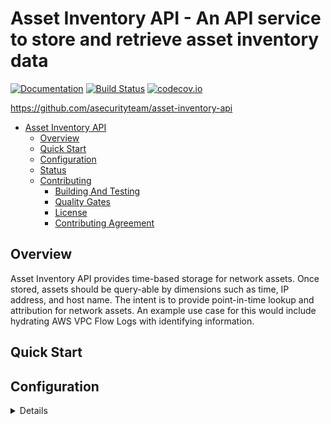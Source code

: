<a id="markdown-Asset Inventory API" name="Asset-Inventory-API"></a>
# Asset Inventory API - An API service to store and retrieve asset inventory data
[![Documentation](https://godoc.org/github.com/asecurityteam/asset-inventory-api?status.svg)](http://godoc.org/github.com/asecurityteam/asset-inventory-api)
[![Build Status](https://travis-ci.com/asecurityteam/asset-inventory-api.png?branch=master)](https://travis-ci.com/asecurityteam/asset-inventory-api)
[![codecov.io](https://codecov.io/github/asecurityteam/asset-inventory-api/coverage.svg?branch=master)](https://codecov.io/github/asecurityteam/asset-inventory-api?branch=master)

<https://github.com/asecurityteam/asset-inventory-api>

<!-- TOC -->

- [Asset Inventory API](#Asset-Inventory-API)
    - [Overview](#overview)
    - [Quick Start](#quick-start)
    - [Configuration](#configuration)
    - [Status](#status)
    - [Contributing](#contributing)
        - [Building And Testing](#building-and-testing)
        - [Quality Gates](#quality-gates)
        - [License](#license)
        - [Contributing Agreement](#contributing-agreement)

<!-- /TOC -->

<a id="markdown-overview" name="overview"></a>
## Overview

Asset Inventory API provides time-based storage for network assets. Once stored, assets
should be query-able by dimensions such as time, IP address, and host name. The intent is
to provide point-in-time lookup and attribution for network assets. An example use case
for this would include hydrating AWS VPC Flow Logs with identifying information.

<a id="markdown-quick-start" name="quick-start"></a>
## Quick Start

<Hello world style example.>

<a id="markdown-configuration" name="configuration"></a>
## Configuration

<Details of how to actually work with the project>

<a id="markdown-status" name="status"></a>
## Status

This project is in incubation which means we are not yet operating this tool in production
and the interfaces are subject to change.

<a id="markdown-contributing" name="contributing"></a>
## Contributing

<a id="markdown-building-and-testing" name="building-and-testing"></a>
### Building And Testing

We publish a docker image called [SDCLI](https://github.com/asecurityteam/sdcli) that
bundles all of our build dependencies. It is used by the included Makefile to help make
building and testing a bit easier. The following actions are available through the Makefile:

-   make dep

    Install the project dependencies into a vendor directory

-   make lint

    Run our static analysis suite

-   make test

    Run unit tests and generate a coverage artifact

-   make update-test-data
    
    Generate data.sql and schema.sql under `/sample-data` with most recent schema and data
    from postgres image running locally. Use this option when there is schema changes. 

-   make integration

    Run integration tests and generate a coverage artifact

-   make generate-integration-client

    Use OpenAPI to generate a golang client from our API spec to aid with local development.

-   make integration-postgres

    Run a postgres database for our integration tests.
    
-   make integration-app

    Run app for testing.
    
-   make integration-test

    Run integration tests.

-   make clean-integration

    Clean up the integration test runs by removing docker containers and the generated client.
    
-   make master-integration

    Run current branch server against master branch tests to ensure backward compatibility.

-   make coverage

    Report the combined coverage for unit and integration tests

-   make build

    Generate a local build of the project (if applicable)

-   make run

    Run a local instance of the project (if applicable)

-   make doc

    Generate the project code documentation and make it viewable
    locally.

<a id="markdown-quality-gates" name="quality-gates"></a>
### Quality Gates

Our build process will run the following checks before going green:

-   make lint
-   make test
-   make integration
-   make coverage (combined result must be 85% or above for the project)

Running these locally, will give early indicators of pass/fail.

<a id="markdown-license" name="license"></a>
### License

This project is licensed under Apache 2.0. See LICENSE.txt for details.

<a id="markdown-contributing-agreement" name="contributing-agreement"></a>
### Contributing Agreement

Atlassian requires signing a contributor's agreement before we can accept a
patch. If you are an individual you can fill out the
[individual CLA](https://na2.docusign.net/Member/PowerFormSigning.aspx?PowerFormId=3f94fbdc-2fbe-46ac-b14c-5d152700ae5d).
If you are contributing on behalf of your company then please fill out the
[corporate CLA](https://na2.docusign.net/Member/PowerFormSigning.aspx?PowerFormId=e1c17c66-ca4d-4aab-a953-2c231af4a20b).
